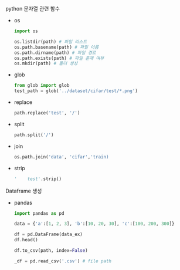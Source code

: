 python 문자열 관련 함수

- os

  ```py
  import os
  
  os.listdir(path) # 파일 리스트
  os.path.basename(path) # 파일 이름
  os.path.dirname(path) # 파일 경로
  os.path.exists(path) # 파일 존재 여부
  os.mkdir(path) # 폴더 생성
  ```

- glob

  ```py
  from glob import glob
  test_path = glob('../dataset/cifar/test/*.png')
  ```

- replace

  ```py
  path.replace('test', '/')
  ```

- split

  ```py
  path.split('/')
  ```

- join

  ```py
  os.path.join('data', 'cifar','train)
  ```

- strip

  ```py
  '    test'.strip()
  ```

Dataframe 생성

- pandas

  ```py
  import pandas as pd
  
  data = {'a':[1, 2, 3], 'b':[10, 20, 30], 'c':[100, 200, 300]}
  
  df = pd.DataFrame(data_ex)
  df.head()
  
  df.to_csv(path, index=False)
  
  _df = pd.read_csv('.csv') # file path 
  ```

